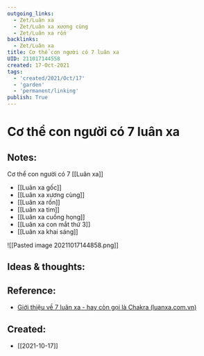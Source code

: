 ```yaml
---
outgoing_links:
  - Zet/Luân xa
  - Zet/Luân xa xương cùng
  - Zet/Luân xa rốn
backlinks:
  - Zet/Luân xa
title: Cơ thể con người có 7 luân xa
UID: 211017144558
created: 17-Oct-2021
tags:
  - 'created/2021/Oct/17'
  - 'garden'
  - 'permanent/linking'
publish: True
---
```

# Cơ thể con người có 7 luân xa

## Notes:
Cơ thể con người có 7 [[Luân xa]]
- [[Luân xa gốc]]
- [[Luân xa xương cùng]]
- [[Luân xa rốn]]
- [[Luân xa tim]]
- [[Luân xa cuống họng]]
- [[Luân xa con mắt thứ 3]]
- [[Luân xa khai sáng]]

![[Pasted image 20211017144858.png]]

## Ideas & thoughts:

## Reference:
- [Giới thiệu về 7 luân xa - hay còn gọi là Chakra (luanxa.com.vn)](https://luanxa.com.vn/gioi-thieu-ve-7-luan-xa/)

## Created:
- [[2021-10-17]]
